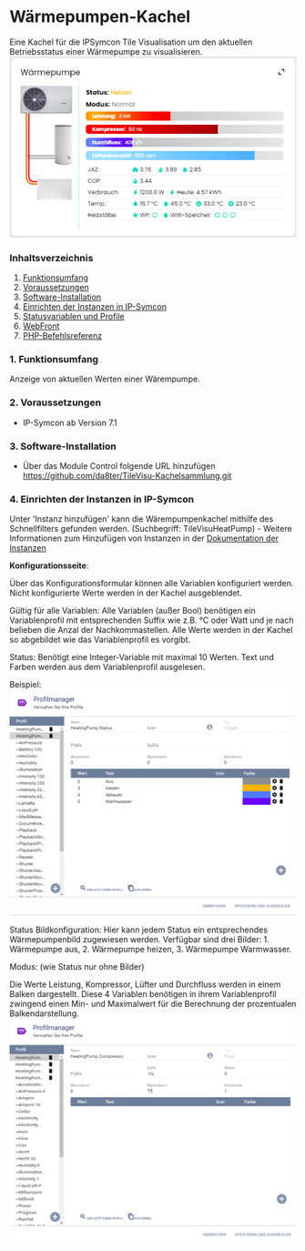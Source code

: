 # Wärmepumpen-Kachel
Eine Kachel für die IPSymcon Tile Visualisation um den aktuellen Betriebsstatus einer Wärmepumpe zu visualisieren.
![Wärmepumpen-Kachel](https://github.com/da8ter/images/blob/main/heatpump_kachel.png)

### Inhaltsverzeichnis

1. [Funktionsumfang](#1-funktionsumfang)
2. [Voraussetzungen](#2-voraussetzungen)
3. [Software-Installation](#3-software-installation)
4. [Einrichten der Instanzen in IP-Symcon](#4-einrichten-der-instanzen-in-ip-symcon)
5. [Statusvariablen und Profile](#5-statusvariablen-und-profile)
6. [WebFront](#6-webfront)
7. [PHP-Befehlsreferenz](#7-php-befehlsreferenz)

### 1. Funktionsumfang
Anzeige von aktuellen Werten einer Wärempumpe.

### 2. Voraussetzungen

- IP-Symcon ab Version 7.1

### 3. Software-Installation

* Über das Module Control folgende URL hinzufügen
https://github.com/da8ter/TileVisu-Kachelsammlung.git

### 4. Einrichten der Instanzen in IP-Symcon

 Unter 'Instanz hinzufügen' kann die Wärempumpenkachel mithilfe des Schnellfilters gefunden werden. (Suchbegriff: TileVisuHeatPump)
	- Weitere Informationen zum Hinzufügen von Instanzen in der [Dokumentation der Instanzen](https://www.symcon.de/service/dokumentation/konzepte/instanzen/#Instanz_hinzufügen)

__Konfigurationsseite__:

Über das Konfigurationsformular können alle Variablen konfiguriert werden. Nicht konfigurierte Werte werden in der Kachel ausgeblendet.

Gültig für alle Variablen:
Alle Variablen (außer Bool) benötigen ein Variablenprofil mit entsprechenden Suffix wie z.B. °C oder Watt und je nach belieben die Anzal der Nachkommastellen. Alle Werte werden in der Kachel so abgebildet wie das Variablenprofil es vorgibt.

Status:
Benötigt eine Integer-Variable mit maximal 10 Werten. Text und Farben werden aus dem Variablenprofil ausgelesen.

Beispiel:
![Variablenprofil für den Status](https://github.com/da8ter/images/blob/main/heatpump_status_profil.png)

Status Bildkonfiguration:
Hier kann jedem Status ein entsprechendes Wärmepumpenbild zugewiesen werden. Verfügbar sind drei Bilder: 1. Wärmepumpe aus, 2. Wärmepumpe heizen, 3. Wärmepumpe Warmwasser.

Modus: (wie Status nur ohne Bilder)

Die Werte Leistung, Kompressor, Lüfter und Durchfluss werden in einem Balken dargestellt. Diese 4 Variablen benötigen in ihrem Variablenprofil zwingend einen Min- und Maximalwert für die Berechnung der prozentualen Balkendarstellung.
![Variablenprofil für den Status](https://github.com/da8ter/images/blob/main/heatpump_balken_profil.png)
